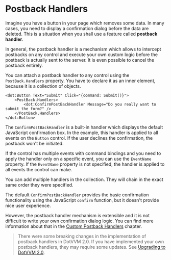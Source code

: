 # Postback Handlers

Imagine you have a button in your page which removes some data. In many cases, you need to display a confirmation dialog before the data are deleted.
This is a situation when you shall use a feature called **postback handler**.

In general, the postback handler is a mechanism which allows to intercept postbacks on any control and execute your own custom logic before the postback
is actually sent to the server. It is even possible to cancel the postback entirely.

You can attach a postback handler to any control using the `PostBack.Handlers` property. You have to declare it as an inner element, because it is a collection of objects. 

```DOTHTML
<dot:Button Text="Submit" Click="{command: Submit()}">
    <PostBack.Handlers>
        <dot:ConfirmPostBackHandler Message="Do you really want to submit the form?" />
    </PostBack.Handlers>
</dot:Button>
```

The `ConfirmPostBackHandler` is a built-in handler which displays the default JavaScript confirmation box. In the example, this handler is applied to all events on the `Button` control. If the user declines the confirmation, the postback won't be initiated.

If the control has multiple events with command bindings and you need to apply the handler only on a specific event, you can use the `EventName` property. 
If the `EventName` property is not specified, the handler is applied to all events the control can make.

You can add multiple handlers in the collection. They will chain in the exact same order they were specified.

The default `ConfirmPostBackHandler` provides the basic confirmation functionality using the JavaScript `confirm` function, but it doesn't provide
nice user experience.

However, the postback handler mechanism is extensible and it is not difficult to write your own confirmation dialog logic. You can find more information about that in the [Custom Postback Handlers](/docs/tutorials/control-development-creating-custom-postback-handlers/{branch}) chapter.

> There were some breaking changes in the implementation of postback handlers in DotVVM 2.0. If you have implemented your own postback handlers, they may require some updates. See [Upgrading to DotVVM 2.0](/docs/tutorials/how-to-start-upgrade-to-2-0/{branch}#postback-handlers).
